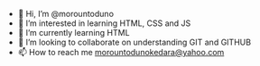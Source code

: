 - 👋 Hi, I’m @morountoduno
- 👀 I’m interested in learning HTML, CSS and JS 
- 🌱 I’m currently learning HTML
- 💞️ I’m looking to collaborate on understanding GIT and GITHUB
- 📫 How to reach me morountodunokedara@yahoo.com

<!---
morountoduno/morountoduno is a ✨ special ✨ repository because its `README.md` (this file) appears on your GitHub profile.
You can click the Preview link to take a look at your changes.
--->
